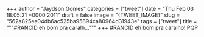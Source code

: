 
+++
author = "Jaydson Gomes"
categories = ["tweet"]
date = "Thu Feb 03 18:05:21 +0000 2011"
draft = false
image = "{TWEET_IMAGE}"
slug = "562a825ea04db6ac525ba95894ca80964d31943e"
tags = ["tweet"]
title = """#RANCID eh bom pra caralh..."""
+++
#RANCID eh bom pra caralho! PQP
